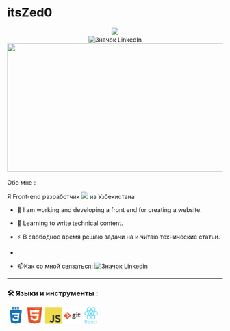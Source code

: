 # itsZed0


<div id="header" align="center">
  <img src="https://media.giphy.com/media/M9gbBd9nbDrOTu1Mqx/giphy.gif" width="100"/>
</div>

<div align="center" id="значки">
  <img src="https://img.shields.io/badge/LinkedIn-blue?style=for-the-badge&logo=linkedin&logoColor=white" alt="Значок LinkedIn"/>
</div>


<div align="center">
  <img src="https://media.giphy.com/media/dWesBcTLavkZuG35MI/giphy.gif" width="600" height="300"/>
</div>


Обо мне :

Я Front-end разработчик <img src="https://media.giphy.com/media/WUlplcMpOCEmTGBtBW/giphy.gif" width="30"> из Узбекистана 

- :telescope: I am working and developing a front end for creating a website.

- :seedling: Learning to write technical content.

- :zap: В свободное время решаю задачи на  и читаю технические статьи.
- 
- :mailbox:Как со мной связаться: [![Значок Linkedin](https://img.shields.io/badge/-kakbar-blue?style=flat&logo=Linkedin&logoColor=white)](ваш-linkedin-url)


---

### :hammer_and_wrench: Языки и инструменты :


<div>
  <img src="https://github.com/devicons/devicon/blob/master/icons/css3/css3-plain-wordmark.svg" title="CSS3" alt="CSS" width="40" height= "40"/> 
  <img src="https://github.com/devicons/devicon/blob/master/icons/html5/html5-original.svg" title="HTML5" alt="HTML" width="40" height="40 "/> 
  <img src="https://github.com/devicons/devicon/blob/master/icons/javascript/javascript-original.svg" title="JavaScript" alt="JavaScript" width="40" height="40 "/> 
  <img src="https://github.com/devicons/devicon/blob/master/icons/git/git-original-wordmark.svg" title="Git" **alt="Git" width="40" высота="40"/>
  <img src="https://github.com/devicons/devicon/blob/master/icons/react/react-original-wordmark.svg" title="React" alt="React" width="40" height= "40"/> 
</div>
